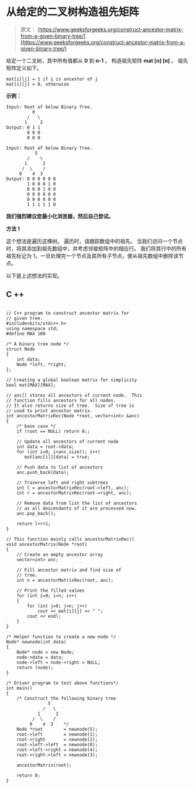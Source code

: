 # 从给定的二叉树构造祖先矩阵

> 原文： [https://www.geeksforgeeks.org/construct-ancestor-matrix-from-a-given-binary-tree/](https://www.geeksforgeeks.org/construct-ancestor-matrix-from-a-given-binary-tree/)

给定一个二叉树，其中所有值都从 **0** 到 **n-1** 。 构造祖先矩阵 **mat [n] [n]** 。 祖先矩阵定义如下。

```
mat[i][j] = 1 if i is ancestor of j
mat[i][j] = 0, otherwise

```

**示例：**

```
Input: Root of below Binary Tree.
          0
        /   \
       1     2
Output: 0 1 1
        0 0 0 
        0 0 0 

Input: Root of below Binary Tree.
           5
        /    \
       1      2
      /  \    /
     0    4  3
Output: 0 0 0 0 0 0 
        1 0 0 0 1 0 
        0 0 0 1 0 0 
        0 0 0 0 0 0 
        0 0 0 0 0 0 
        1 1 1 1 1 0

```

**我们强烈建议您最小化浏览器，然后自己尝试。**

**方法 1**

这个想法是遍历这棵树。 遍历时，请跟踪数组中的祖先。 当我们访问一个节点时，将其添加到祖先数组中，并考虑邻接矩阵中的相应行。 我们将其行中的所有祖先标记为 1。一旦处理完一个节点及其所有子节点，便从祖先数组中删除该节点。

以下是上述想法的实现。

## C ++

```

// C++ program to construct ancestor matrix for 
// given tree. 
#include<bits/stdc++.h> 
using namespace std; 
#define MAX 100 

/* A binary tree node */
struct Node 
{ 
    int data; 
    Node *left, *right; 
}; 

// Creating a global boolean matrix for simplicity 
bool mat[MAX][MAX]; 

// anc[] stores all ancestors of current node.  This 
// function fills ancestors for all nodes. 
// It also returns size of tree.  Size of tree is 
// used to print ancestor matrix. 
int ancestorMatrixRec(Node *root, vector<int> &anc) 
{ 
    /* base case */
    if (root == NULL) return 0;; 

    // Update all ancestors of current node 
    int data = root->data; 
    for (int i=0; i<anc.size(); i++) 
       mat[anc[i]][data] = true; 

    // Push data to list of ancestors 
    anc.push_back(data); 

    // Traverse left and right subtrees 
    int l = ancestorMatrixRec(root->left, anc); 
    int r = ancestorMatrixRec(root->right, anc); 

    // Remove data from list the list of ancestors 
    // as all descendants of it are processed now. 
    anc.pop_back(); 

    return l+r+1; 
} 

// This function mainly calls ancestorMatrixRec() 
void ancestorMatrix(Node *root) 
{ 
    // Create an empty ancestor array 
    vector<int> anc; 

    // Fill ancestor matrix and find size of 
    // tree. 
    int n = ancestorMatrixRec(root, anc); 

    // Print the filled values 
    for (int i=0; i<n; i++) 
    { 
        for (int j=0; j<n; j++) 
            cout << mat[i][j] << " "; 
        cout << endl; 
    } 
} 

/* Helper function to create a new node */
Node* newnode(int data) 
{ 
    Node* node = new Node; 
    node->data = data; 
    node->left = node->right = NULL; 
    return (node); 
} 

/* Driver program to test above functions*/
int main() 
{ 
    /* Construct the following binary tree 
                5 
              /   \ 
            1      2 
          /  \    / 
         0    4  3    */
    Node *root        = newnode(5); 
    root->left        = newnode(1); 
    root->right       = newnode(2); 
    root->left->left  = newnode(0); 
    root->left->right = newnode(4); 
    root->right->left = newnode(3); 

    ancestorMatrix(root); 

    return 0; 
} 

```